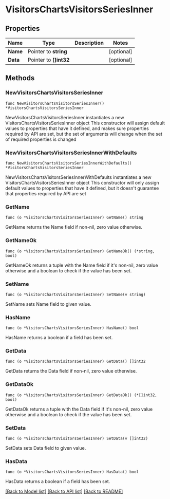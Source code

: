 # VisitorsChartsVisitorsSeriesInner

## Properties

Name | Type | Description | Notes
------------ | ------------- | ------------- | -------------
**Name** | Pointer to **string** |  | [optional] 
**Data** | Pointer to **[]int32** |  | [optional] 

## Methods

### NewVisitorsChartsVisitorsSeriesInner

`func NewVisitorsChartsVisitorsSeriesInner() *VisitorsChartsVisitorsSeriesInner`

NewVisitorsChartsVisitorsSeriesInner instantiates a new VisitorsChartsVisitorsSeriesInner object
This constructor will assign default values to properties that have it defined,
and makes sure properties required by API are set, but the set of arguments
will change when the set of required properties is changed

### NewVisitorsChartsVisitorsSeriesInnerWithDefaults

`func NewVisitorsChartsVisitorsSeriesInnerWithDefaults() *VisitorsChartsVisitorsSeriesInner`

NewVisitorsChartsVisitorsSeriesInnerWithDefaults instantiates a new VisitorsChartsVisitorsSeriesInner object
This constructor will only assign default values to properties that have it defined,
but it doesn't guarantee that properties required by API are set

### GetName

`func (o *VisitorsChartsVisitorsSeriesInner) GetName() string`

GetName returns the Name field if non-nil, zero value otherwise.

### GetNameOk

`func (o *VisitorsChartsVisitorsSeriesInner) GetNameOk() (*string, bool)`

GetNameOk returns a tuple with the Name field if it's non-nil, zero value otherwise
and a boolean to check if the value has been set.

### SetName

`func (o *VisitorsChartsVisitorsSeriesInner) SetName(v string)`

SetName sets Name field to given value.

### HasName

`func (o *VisitorsChartsVisitorsSeriesInner) HasName() bool`

HasName returns a boolean if a field has been set.

### GetData

`func (o *VisitorsChartsVisitorsSeriesInner) GetData() []int32`

GetData returns the Data field if non-nil, zero value otherwise.

### GetDataOk

`func (o *VisitorsChartsVisitorsSeriesInner) GetDataOk() (*[]int32, bool)`

GetDataOk returns a tuple with the Data field if it's non-nil, zero value otherwise
and a boolean to check if the value has been set.

### SetData

`func (o *VisitorsChartsVisitorsSeriesInner) SetData(v []int32)`

SetData sets Data field to given value.

### HasData

`func (o *VisitorsChartsVisitorsSeriesInner) HasData() bool`

HasData returns a boolean if a field has been set.


[[Back to Model list]](../README.md#documentation-for-models) [[Back to API list]](../README.md#documentation-for-api-endpoints) [[Back to README]](../README.md)


